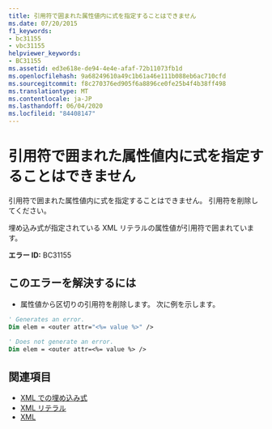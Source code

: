 ```yaml
---
title: 引用符で囲まれた属性値内に式を指定することはできません
ms.date: 07/20/2015
f1_keywords:
- bc31155
- vbc31155
helpviewer_keywords:
- BC31155
ms.assetid: ed3e618e-de94-4e4e-afaf-72b11073fb1d
ms.openlocfilehash: 9a68249610a49c1b61a46e111b088eb6ac710cfd
ms.sourcegitcommit: f8c270376ed905f6a8896ce0fe25b4f4b38ff498
ms.translationtype: MT
ms.contentlocale: ja-JP
ms.lasthandoff: 06/04/2020
ms.locfileid: "84408147"
---
```

# <a name="expression-cannot-appear-inside-a-quoted-attribute-value"></a>引用符で囲まれた属性値内に式を指定することはできません
引用符で囲まれた属性値内に式を指定することはできません。 引用符を削除してください。  
  
 埋め込み式が指定されている XML リテラルの属性値が引用符で囲まれています。  
  
 **エラー ID:** BC31155  
  
## <a name="to-correct-this-error"></a>このエラーを解決するには  
  
- 属性値から区切りの引用符を削除します。 次に例を示します。  
  
```vb  
' Generates an error.  
Dim elem = <outer attr="<%= value %>" />  
  
' Does not generate an error.  
Dim elem = <outer attr=<%= value %> />  
```  
  
## <a name="see-also"></a>関連項目

- [XML での埋め込み式](../programming-guide/language-features/xml/embedded-expressions-in-xml.md)
- [XML リテラル](../language-reference/xml-literals/index.md)
- [XML](../programming-guide/language-features/xml/index.md)
